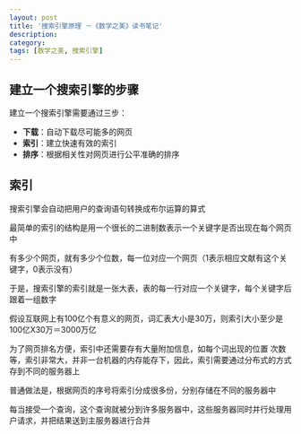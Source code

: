 ```yaml
---
layout: post
title: '搜索引擎原理 －《数学之美》读书笔记'
description:
category:
tags: [数学之美, 搜索引擎]
---
```


## 建立一个搜索引擎的步骤
建立一个搜索引擎需要通过三步：

* **下载**：自动下载尽可能多的网页
* **索引**：建立快速有效的索引
* **排序**：根据相关性对网页进行公平准确的排序

## 索引

搜索引擎会自动把用户的查询语句转换成布尔运算的算式

最简单的索引的结构是用一个很长的二进制数表示一个关键字是否出现在每个网页中

有多少个网页，就有多少个位数，每一位对应一个网页（1表示相应文献有这个关键字，0表示没有）

于是，搜索引擎的索引就是一张大表，表的每一行对应一个关键字，每个关键字后跟着一组数字

假设互联网上有100亿个有意义的网页，词汇表大小是30万，则索引大小至少是100亿X30万＝3000万亿

为了网页排名方便，索引中还需要存有大量附加信息，如每个词出现的位置 次数等，索引非常大，并非一台机器的内存能存下，因此，索引需要通过分布式的方式存到不同的服务器上

普通做法是，根据网页的序号将索引分成很多份，分别存储在不同的服务器中

每当接受一个查询，这个查询就被分到许多服务器中，这些服务器同时并行处理用户请求，并把结果送到主服务器进行合并


